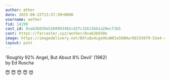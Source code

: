 ```yaml
---
author: æther
date: 2025-08-22T13:57:50+0000
username: aether
fid: 14199
cast_id: 0xab3b030e5260993402cd2fc32613bb1a28ecf1b5
cast: https://farcaster.xyz/aether/0xab3b030e
image: https://imagedelivery.net/BXluQx4ige9GuW0Ia56BHw/681556f9-52e4-4d31-adf2-1326bcd9aa00/original
layout: post
---
```

'Roughly 92% Angel, But About 8% Devil' (1982)  
by Ed Ruscha  
  
😇 😇 😇 😇 😈  

<img src='https://imagedelivery.net/BXluQx4ige9GuW0Ia56BHw/681556f9-52e4-4d31-adf2-1326bcd9aa00/original' alt='' referrerpolicy='no-referrer'/>